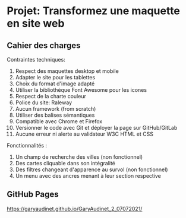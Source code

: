 # Projet: Transformez une maquette en site web

## Cahier des charges

Contraintes techniques:

1. Respect des maquettes desktop et mobile
2. Adapter le site pour les tablettes
3. Choix du format d'image adapté
4. Utiliser la bibliothèque Font Awesome pour les icones
5. Respect de la charte couleur 
6. Police du site: Raleway
7. Aucun framework (from scratch)
8. Utiliser des balises sémantiques
9. Compatible avec Chrome et Firefox
10. Versionner le code avec Git et déployer la page sur GitHub/GitLab
11. Aucune erreur ni alerte au validateur W3C HTML et CSS

Fonctionnalités :

1. Un champ de recherche des villes (non fonctionnel)
2. Des cartes cliquable dans son intégralité
3. Des filtres changeant d'apparence au survol (non fonctionnel)
4. Un menu avec des ancres menant à leur section respective

## GitHub Pages
https://garyaudinet.github.io/GaryAudinet_2_07072021/
